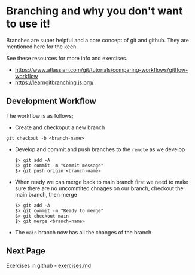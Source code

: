 # Branching and why you don't want to use it!

Branches are super helpful and a core concept of git and github. They are
mentioned here for the keen.

See these resources for more info and exercises.
* https://www.atlassian.com/git/tutorials/comparing-workflows/gitflow-workflow
* https://learngitbranching.js.org/

## Development Workflow
The workflow is as follows;

* Create and checkoput a new branch
```shell
git checkout -b <branch-name>
```

* Develop and commit and push branches to the `remote` as we develop

    ```shell
    $> git add -A
    $> git commit -m "Commit message"
    $> git push origin <branch-name>
    ```

* When ready we can merge back to main branch first we need to make sure there
are no uncommited chnages on our branch, checkout the main branch, then merge
    ```shell
    $> git add -A
    $> git commit -m "Ready to merge"
    $> git checkout main
    $> git merge <branch-name>
    ```

* The `main` branch now has all the changes of the branch

## Next Page
Exercises in github - [exercises.md](exercises.md)
